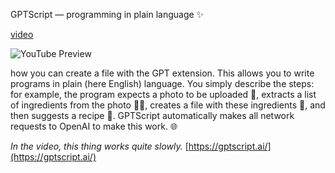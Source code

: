 <!--
date: 2024-05-26T21:32:09
-->

GPTScript — programming in plain language ✨

[video](https://www.youtube.com/watch?v=W5gaSR8rC8g) 

![YouTube Preview](https://img.youtube.com/vi/W5gaSR8rC8g/mqdefault.jpg)

 how you can create a file with the GPT extension. This allows you to write programs in plain (here English) language. You simply describe the steps: for example, the program expects a photo to be uploaded 📸, extracts a list of ingredients from the photo 🍎🍞, creates a file with these ingredients 📄, and then suggests a recipe 🍲. GPTScript automatically makes all network requests to OpenAI to make this work. 🌐

_In the video, this thing works quite slowly._ [https://gptscript.ai/](https://gptscript.ai/)